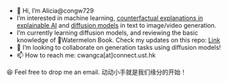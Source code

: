 - 👋 Hi, I’m Alicia@congw729
- I’m interested in machine learning, [counterfactual explanations in explainable AI](https://sites.google.com/view/kdd-2021-counterfactual) and [diffusion models](https://github.com/congw729/congw729_log/blob/main/DiffusionModels/readme.md) in text to image/video generation.
- I’m currently learning diffusion models, and reviewing the basic knowledge of 🍉Watermelon Book. Check my updates on this repo:  [Link](https://github.com/congw729/congw729_log/)
- 💞️ I’m looking to collaborate on generation tasks using diffusion models!
- 📫 How to reach me: cwangca[at]connect.ust.hk

😆 Feel free to drop me an email. 动动小手就是我们缘分的开始！

<!---
congw729/congw729 is a ✨ special ✨ repository because its `README.md` (this file) appears on your GitHub profile.
You can click the Preview link to take a look at your changes.
--->
